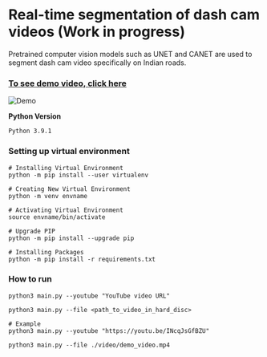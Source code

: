 # Real-time segmentation of dash cam videos (Work in progress)
Pretrained computer vision models such as UNET and CANET are used to segment dash cam video specifically on Indian roads.

### [To see demo video, click here](https://youtu.be/U3R7oS2YvK4)

![Demo](https://github.com/cksajil/dash-cam-segmenter/blob/main/images/segmented_movie.gif)

<!-- <img src="https://i.ibb.co/hFkGkdd/output-preview.png" width="1300" /> -->

**Python Version**
```
Python 3.9.1
```

### Setting up virtual environment

```console
# Installing Virtual Environment
python -m pip install --user virtualenv

# Creating New Virtual Environment
python -m venv envname

# Activating Virtual Environment
source envname/bin/activate

# Upgrade PIP
python -m pip install --upgrade pip

# Installing Packages
python -m pip install -r requirements.txt
```

### How to run

```console
python3 main.py --youtube "YouTube video URL"

python3 main.py --file <path_to_video_in_hard_disc>

# Example
python3 main.py --youtube "https://youtu.be/INcqJsGfBZU"

python3 main.py --file ./video/demo_video.mp4
```
